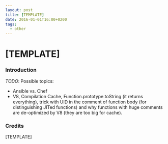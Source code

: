 ```yaml
---
layout: post
title: [TEMPLATE]
date: 2016-01-01T16:00+0200
tags:
  - other
---
```


# [TEMPLATE]

### Introduction

*TODO*: Possible topics:

- Ansible vs. Chef
- V8, Compilation Cache, Function.prototype.toString (it returns everything),
  trick with UID in the comment of function body (for distinguishing JITed
  functions) and why functions with huge comments are de-optimized by V8 (they
  are too big for cache).

### Credits

[TEMPLATE]
